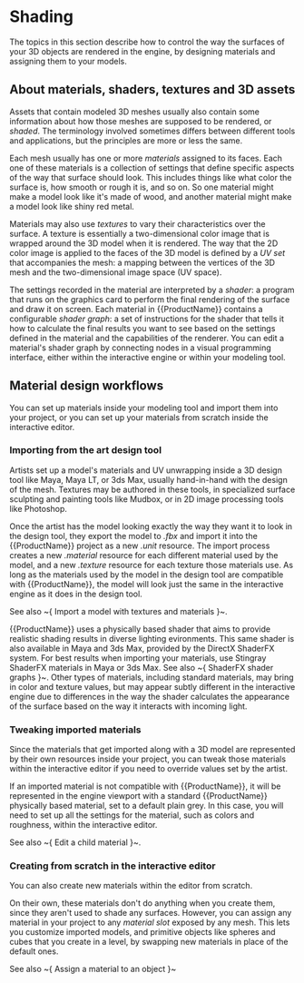 # Shading

The topics in this section describe how to control the way the surfaces of your 3D objects are rendered in the engine, by designing materials and assigning them to your models.

## About materials, shaders, textures and 3D assets

Assets that contain modeled 3D meshes usually also contain some information about how those meshes are supposed to be rendered, or *shaded*. The terminology involved sometimes differs between different tools and applications, but the principles are more or less the same.

Each mesh usually has one or more *materials* assigned to its faces. Each one of these materials is a collection of settings that define specific aspects of the way that surface should look. This includes things like what color the surface is, how smooth or rough it is, and so on. So one material might make a model look like it's made of wood, and another material might make a model look like shiny red metal.

Materials may also use *textures* to vary their characteristics over the surface. A texture is essentially a two-dimensional color image that is wrapped around the 3D model when it is rendered. The way that the 2D color image is applied to the faces of the 3D model is defined by a *UV set* that accompanies the mesh: a mapping between the vertices of the 3D mesh and the two-dimensional image space (UV space).

The settings recorded in the material are interpreted by a *shader*: a program that runs on the graphics card to perform the final rendering of the surface and draw it on screen. Each material in {{ProductName}} contains a configurable *shader graph*: a set of instructions for the shader that tells it how to calculate the final results you want to see based on the settings defined in the material and the capabilities of the renderer. You can edit a material's shader graph by connecting nodes in a visual programming interface, either within the interactive engine or within your modeling tool.

## Material design workflows

You can set up materials inside your modeling tool and import them into your project, or you can set up your materials from scratch inside the interactive editor.

### Importing from the art design tool

Artists set up a model's materials and UV unwrapping inside a 3D design tool like Maya, Maya LT, or 3ds Max, usually hand-in-hand with the design of the mesh. Textures may be authored in these tools, in specialized surface sculpting and painting tools like Mudbox, or in 2D image processing tools like Photoshop.

Once the artist has the model looking exactly the way they want it to look in the design tool, they export the model to *.fbx* and import it into the {{ProductName}} project as a new *.unit* resource. The import process creates a new *.material* resource for each different material used by the model, and a new *.texture* resource for each texture those materials use. As long as the materials used by the model in the design tool are compatible with {{ProductName}}, the model will look just the same in the interactive engine as it does in the design tool.

See also ~{ Import a model with textures and materials }~.

{{ProductName}} uses a physically based shader that aims to provide realistic shading results in diverse lighting evironments. This same shader is also available in Maya and 3ds Max, provided by the DirectX ShaderFX system. For best results when importing your materials, use Stingray ShaderFX materials in Maya or 3ds Max. See also ~{ ShaderFX shader graphs }~. Other types of materials, including standard materials, may bring in color and texture values, but may appear subtly different in the interactive engine due to differences in the way the shader calculates the appearance of the surface based on the way it interacts with incoming light.

### Tweaking imported materials

Since the materials that get imported along with a 3D model are represented by their own resources inside your project, you can tweak those materials within the interactive editor if you need to override values set by the artist.

If an imported material is not compatible with {{ProductName}}, it will be represented in the engine viewport with a standard {{ProductName}} physically based material, set to a default plain grey. In this case, you will need to set up all the settings for the material, such as colors and roughness, within the interactive editor.

See also ~{ Edit a child material }~.

### Creating from scratch in the interactive editor

You can also create new materials within the editor from scratch.

On their own, these materials don't do anything when you create them, since they aren't used to shade any surfaces. However, you can assign any material in your project to any *material slot* exposed by any mesh. This lets you customize imported models, and primitive objects like spheres and cubes that you create in a level, by swapping new materials in place of the default ones.

See also ~{ Assign a material to an object }~
